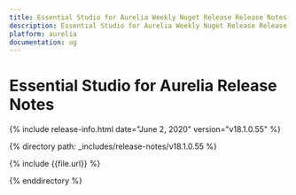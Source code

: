 ```yaml
---
title: Essential Studio for Aurelia Weekly Nuget Release Release Notes  
description: Essential Studio for Aurelia Weekly Nuget Release Release Notes  
platform: aurelia
documentation: ug
---
```


# Essential Studio for Aurelia  Release Notes  

{% include release-info.html date="June 2, 2020"  version="v18.1.0.55" %} 


{% directory path: _includes/release-notes/v18.1.0.55 %}

{% include {{file.url}} %}

{% enddirectory %}
